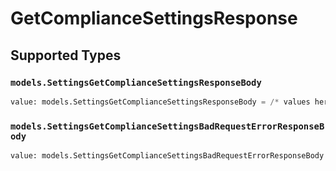 # GetComplianceSettingsResponse


## Supported Types

### `models.SettingsGetComplianceSettingsResponseBody`

```python
value: models.SettingsGetComplianceSettingsResponseBody = /* values here */
```

### `models.SettingsGetComplianceSettingsBadRequestErrorResponseBody`

```python
value: models.SettingsGetComplianceSettingsBadRequestErrorResponseBody = /* values here */
```

